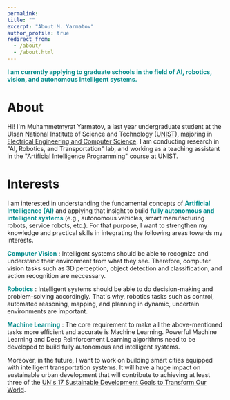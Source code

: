 ```yaml
---
permalink:
title: ""
excerpt: "About M. Yarmatov"
author_profile: true
redirect_from: 
  - /about/
  - /about.html
---
```


<span style="color:darkcyan"> **I am currently applying to graduate schools in the field of AI, robotics, vision, and autonomous intelligent systems.** </span>

About
======

Hi! I'm Muhammetmyrat Yarmatov, a last year undergraduate student at the Ulsan National Institute of Science and Technology ([UNIST](https://www.unist.ac.kr/)), majoring in [Electrical Engineering and Computer Science](http://ece.unist.ac.kr/). I am conducting research in "AI, Robotics, and Transportation" lab, and working as a teaching assistant in the "Artificial Intelligence Programming" course at UNIST.



Interests
======
I am interested in understanding the fundamental concepts of <span style="color:darkcyan"> **Artificial Intelligence (AI)** </span> and applying that insight to build <span style="color:darkcyan"> **fully autonomous and intelligent systems** </span> (e.g., autonomous vehicles, smart manufacturing robots, service robots, etc.). For that purpose, I want to strengthen my knowledge and practical skills in integrating the following areas towards my interests.

<span style="color:darkcyan"> **Computer Vision** </span>: Intelligent systems should be able to recognize and understand their environment from what they see. Therefore, computer vision tasks such as 3D perception, object detection and classification, and action recognition are neccessary.

<span style="color:darkcyan"> **Robotics** </span>: Intelligent systems should be able to do decision-making and problem-solving accordingly. That's why, robotics tasks such as control, automated reasoning, mapping, and planning in dynamic, uncertain environments are important.

<span style="color:darkcyan"> **Machine Learning** </span>: The core requirement to make all the above-mentioned tasks more efficient and accurate is Machine Learning. Powerful Machine Learning and Deep Reinforcement Learning algorithms need to be developed to build fully autonomous and intelligent systems.


Moreover, in the future, I want to work on building smart cities equipped with intelligent transportation systems. It will have a huge impact on sustainable urban development that will contribute to achieving at least three of the [UN's 17 Sustainable Development Goals to Transform Our World](https://www.un.org/sustainabledevelopment/sustainable-development-goals/).
